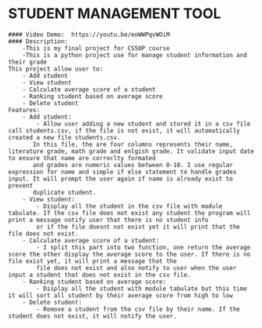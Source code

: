 # STUDENT MANAGEMENT TOOL
    #### Video Demo:  https://youtu.be/eoWWPqvWOiM
    #### Description:
        -This is my final project for CS50P course
        -This is a python project use for manage student information and their grade
    This project allow user to:
        - Add student
        - View student
        - Calculate average score of a student
        - Ranking student based on average score
        - Delete student
    Features:
        - Add student:
            - Allow user adding a new student and stored it in a csv file call students.csv, if the file is not exist, it will automatically created a new file students.csv.
           In this file, the are four columns represents their name, literature grade, math grade and enlgish grade. It validate input date to ensure that name are correclty formated
           and grades are numeric values between 0-10. I use regular expression for name and simple if else statement to handle grades input. It will prompt the user again if name is already exist to prevent
           duplicate student.
        - View student:
            - Display all the student in the csv file with module tabulate. If the csv file does not exist any student the program will print a message notify user that there is no student info
            or if the file doesnt not exist yet it will print that the file does not exist.
        - Calculate average score of a student:
            - I split this part into two function, one return the average score the other display the average score to the user. If there is no file exist yet, it will print a message that the
            file does not exist and also notify to user when the user input a student that does not exist in the csv file.
        - Ranking student based on average score:
            - Display all the student with module tabulate but this time it will sort all student by their average score from high to low
        - Delete student:
            - Remove a student from the csv file by their name. If the student does not exist, it will notify the user.

         



